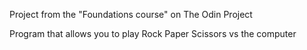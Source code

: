 Project from the "Foundations course" on The Odin Project

Program that allows you to play Rock Paper Scissors vs the computer

